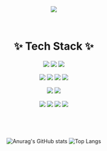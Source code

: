 <div align="center">

  <img src="https://capsule-render.vercel.app/api?type=waving&color=auto&height=250&section=header&text=choding91`s&fontSize=50">

</div>

<br>
<br>

<div align="center">
  
# ✨ Tech Stack ✨
<img src="https://img.shields.io/badge/Python-3776AB?style=for-the-badge&logo=Python&logoColor=white" align='center'/>
<img src="https://img.shields.io/badge/Django-9999FF?style=for-the-badge&logo=Django&logoColor=white" align='center'/>
<img src="https://img.shields.io/badge/Django_REST_framework-FF5A00?style=for-the-badge&logo=Django&logoColor=white" align='center'/>
</br>
</br>
<img src="https://img.shields.io/badge/Xampp-FB7A24?style=for-the-badge&logo=Xampp&logoColor=white" align='center'/>
<img src="https://img.shields.io/badge/Apache-D33C43?style=for-the-badge&logo=Apache&logoColor=white" align='center'/>
<img src="https://img.shields.io/badge/Php-3776AB?style=for-the-badge&logo=Php&logoColor=white" align='center'/>
<img src="https://img.shields.io/badge/Laravel-5F259F?style=for-the-badge&logo=Laravel&logoColor=white" align='center'/>
</br>
</br>
<img src="https://img.shields.io/badge/SQLite-F02E65?style=for-the-badge&logo=SQLite&logoColor=white" align='center'/>
<img src="https://img.shields.io/badge/MySQL-68BC71?style=for-the-badge&logo=MySQL&logoColor=white" align='center'/>
</br>
</br>
<img src="https://img.shields.io/badge/Git-F05032?style=for-the-badge&logo=Git&logoColor=white" align="center">
<img src="https://img.shields.io/badge/GitHub-181717?style=for-the-badge&logo=GitHub&logoColor=white" align='center'>
<img src="https://img.shields.io/badge/Slack-FF9E0F?style=for-the-badge&logo=Slack&logoColor=white" align='center'>
<img src="https://img.shields.io/badge/Notion-A100FF?style=for-the-badge&logo=Notion&logoColor=white" align='center'>

<br>
<br>
<br>
<br>
<br>

![Anurag's GitHub stats](https://github-readme-stats.vercel.app/api?username=choding91&show_icons=true&theme=transparent)
![Top Langs](https://github-readme-stats.vercel.app/api/top-langs/?username=choding91&layout=compact&theme=transparent)

</div>
